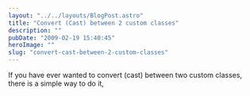 ```yaml
---
layout: "../../layouts/BlogPost.astro"
title: "Convert (Cast) between 2 custom classes"
description: ""
pubDate: "2009-02-19 15:40:45"
heroImage: ""
slug: "convert-cast-between-2-custom-classes"
---
```


If you have ever wanted to convert (cast) between two custom classes, there is a simple way to do it,

<script src="https://gist.github.com/nareshjois/7896140.js"></script>
